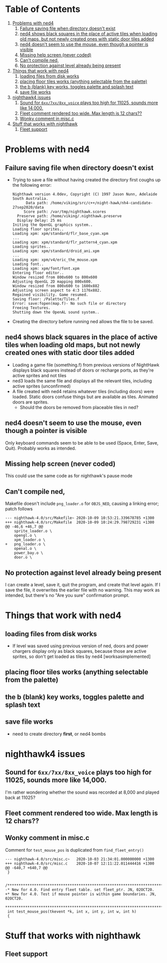 
# Table of Contents

1.  [Problems with ned4](#orge487ca3)
    1.  [Failure saving file when directory doesn't exist](#org8d036f1)
    2.  [ned4 shows black squares in the place of active tiles when loading old maps, but not newly created ones with static door tiles added](#orgb095392)
    3.  [ned4 doesn't seem to use the mouse, even though a pointer is visible](#orged10177)
    4.  [Missing help screen (never coded)](#org37e2432)
    5.  [Can't compile ned,](#org35046ef)
    6.  [No protection against level already being present](#orge5de0c6)
2.  [Things that work with ned4](#org9dbb54d)
    1.  [loading files from disk works](#org299be23)
    2.  [placing floor tiles works (anything selectable from the palette)](#org10fbbec)
    3.  [the b (blank) key works, toggles palette and splash text](#org3077f0d)
    4.  [save file works](#org8166856)
3.  [nighthawk4 issues](#orga516223)
    1.  [Sound for `6xx/7xx/8xx_voice` plays too high for 11025, sounds more like 14,000.](#orgd09eba0)
    2.  [Fleet comment rendered too wide. Max length is 12 chars??](#org2d49cfd)
    3.  [Wonky comment in misc.c](#orga7b872a)
4.  [Stuff that works with nighthawk](#org062c35b)
    1.  [Fleet support](#org9c55f63)



<a id="orge487ca3"></a>

# Problems with ned4


<a id="org8d036f1"></a>

## Failure saving file when directory doesn't exist

-   Trying to save a file without having created the directory first coughs up the following error:
    
        Nighthawk version 4.0dev, Copyright (C) 1997 Jason Nunn, Adelaide South Australia.
              Data path: /home/viking/src/c++/night-hawk/nh4-candidate-27sep2020/data
             Score path: /var/tmp/nighthawk.scores
          Preserve path: /home/viking/.nighthawk.preserve
          Display Delay: 25 ms
        Initing the OpenGL graphics system..
        Loading floor sprites..
        Loading xpm: xpm/standard/flr_base_cyan.xpm
        ...
        Loading xpm: xpm/standard/flr_pattern4_cyan.xpm
        Loading sprites..
        Loading xpm: xpm/standard/droid_ani.xpm
        ...
        Loading xpm: xpm/v4/eric_the_mouse.xpm
        Loading font..
        Loading xpm: xpm/font/font.xpm
        Entering floor editor..
        Window resized from 800x600 to 800x600
        Adjusting OpenGL 2D mapping 800x600.
        Window resized from 800x600 to 1600x882
        Adjusting screen aspect to 4:3 1176x882.
        Regained visibility. Game resumed.
        Saving floor: /Palette/Tiles.f
        Error: save:fopen(map.f)- No such file or directory
        Freeing Textures.
        Shutting down the OpenAL sound system..
-   Creating the directory before running ned allows the file to be saved.


<a id="orgb095392"></a>

## ned4 shows black squares in the place of active tiles when loading old maps, but not newly created ones with static door tiles added

-   Loading a game file (something.f) from previous versions of NightHawk displays black squares instead of doors or recharge ports, as they're active sprites and not tiles
-   ned3 loads the same file and displays all the relevant tiles, including active sprites (unconfirmed)
-   A file created with ned4 retains whatever tiles (including doors) were loaded. Static doors confuse things but are available as tiles. Animated doors are sprites.
    -   Should the doors be removed from placeable tiles in ned?


<a id="orged10177"></a>

## ned4 doesn't seem to use the mouse, even though a pointer is visible

Only keyboard commands seem to be able to be used (Space, Enter, Save, Quit). Probably works as intended.


<a id="org37e2432"></a>

## Missing help screen (never coded)

This could use the same code as for nighthawk's pause mode


<a id="org35046ef"></a>

## Can't compile ned,

Makefile doesn't include `png_loader.o` for `OBJS_NED`, causing a linking error; patch follows

    --- nighthawk-4.0/src/Makefile~	2020-10-09 10:53:21.339678785 +1300
    +++ nighthawk-4.0/src/Makefile	2020-10-09 10:24:29.798729231 +1300
    @@ -46,6 +46,7 @@
    	sprite_loader.o \
    	opengl.o \
    	xpm_loader.o \
    +	png_loader.o \
    	openal.o \
    	power_bay.o \
    	door.o \


<a id="orge5de0c6"></a>

## No protection against level already being present

I can create a level, save it, quit the program, and create that level again. If I save the file, it overwrites the earlier file with no warning.
This may work as intended, but there's no "Are you sure" confirmation prompt.


<a id="org9dbb54d"></a>

# Things that work with ned4


<a id="org299be23"></a>

## loading files from disk works

-   If level was saved using previous version of ned, doors and power chargers display only as black squares, because those are active sprites, so don't get loaded as tiles by ned4 [worksasimplemented]


<a id="org10fbbec"></a>

## placing floor tiles works (anything selectable from the palette)


<a id="org3077f0d"></a>

## the b (blank) key works, toggles palette and splash text


<a id="org8166856"></a>

## save file works

-   need to create directory **first**, or ned4 bombs


<a id="orga516223"></a>

# nighthawk4 issues


<a id="orgd09eba0"></a>

## Sound for `6xx/7xx/8xx_voice` plays too high for 11025, sounds more like 14,000.

I'm rather wondering whether the sound was recorded at 8,000 and played back at 11025?


<a id="org2d49cfd"></a>

## Fleet comment rendered too wide. Max length is 12 chars??


<a id="orga7b872a"></a>

## Wonky comment in misc.c

Comment for `test_mouse_pos` is duplicated from `find_fleet_entry()`

    --- nighthawk-4.0/src/misc.c~	2020-10-03 21:34:01.000000000 +1300
    +++ nighthawk-4.0/src/misc.c	2020-10-07 12:11:22.011444416 +1300
    @@ -640,7 +640,7 @@
     }
    
     /***************************************************************************
    -* New for 4.0. Find entry fleet table. set fleet_ptr. JN, 02OCT20.
    +* New for 4.0. Test if mouse pointer is within game boundaries. JN, 02OCT20.
     ***************************************************************************/
     int test_mouse_pos(tkevent *k, int x, int y, int w, int h)
     {


<a id="org062c35b"></a>

# Stuff that works with nighthawk


<a id="org9c55f63"></a>

## Fleet support

